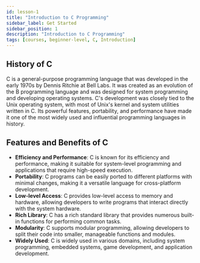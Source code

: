 ```yaml
---
id: lesson-1
title: "Introduction to C Programming"
sidebar_label: Get Started
sidebar_position: 1
description: "Introduction to C Programming"
tags: [courses, beginner-level, C, Introduction]
---
```


## History of C

C is a general-purpose programming language that was developed in the early 1970s by Dennis Ritchie at Bell Labs. It was created as an evolution of the B programming language and was designed for system programming and developing operating systems. C's development was closely tied to the Unix operating system, with most of Unix's kernel and system utilities written in C. Its powerful features, portability, and performance have made it one of the most widely used and influential programming languages in history.

## Features and Benefits of C

- **Efficiency and Performance**: C is known for its efficiency and performance, making it suitable for system-level programming and applications that require high-speed execution.
- **Portability**: C programs can be easily ported to different platforms with minimal changes, making it a versatile language for cross-platform development.
- **Low-level Access**: C provides low-level access to memory and hardware, allowing developers to write programs that interact directly with the system hardware.
- **Rich Library**: C has a rich standard library that provides numerous built-in functions for performing common tasks.
- **Modularity**: C supports modular programming, allowing developers to split their code into smaller, manageable functions and modules.
- **Widely Used**: C is widely used in various domains, including system programming, embedded systems, game development, and application development.
